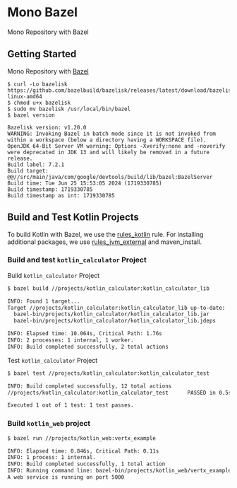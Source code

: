 # Mono Bazel

Mono Repository with Bazel

## Getting Started

Mono Repository with [Bazel](https://bazel.build/)

```
$ curl -Lo bazelisk https://github.com/bazelbuild/bazelisk/releases/latest/download/bazelisk-linux-amd64
$ chmod u+x bazelisk
$ sudo mv bazelisk /usr/local/bin/bazel
$ bazel version

Bazelisk version: v1.20.0
WARNING: Invoking Bazel in batch mode since it is not invoked from within a workspace (below a directory having a WORKSPACE file).
OpenJDK 64-Bit Server VM warning: Options -Xverify:none and -noverify were deprecated in JDK 13 and will likely be removed in a future release.
Build label: 7.2.1
Build target: @@//src/main/java/com/google/devtools/build/lib/bazel:BazelServer
Build time: Tue Jun 25 15:53:05 2024 (1719330785)
Build timestamp: 1719330785
Build timestamp as int: 1719330785
```

## Build and Test Kotlin Projects

To build Kotlin with Bazel, we use the [rules_kotlin](https://github.com/bazelbuild/rules_kotlin) rule. For installing additional packages, we use [rules_jvm_external](https://github.com/bazelbuild/rules_jvm_external) and maven_install.

### Build and test `kotlin_calculator` Project

Build `kotlin_calculator` Project

```sh
$ bazel build //projects/kotlin_calculator:kotlin_calculator_lib 

INFO: Found 1 target...
Target //projects/kotlin_calculator:kotlin_calculator_lib up-to-date:
  bazel-bin/projects/kotlin_calculator/kotlin_calculator_lib.jar
  bazel-bin/projects/kotlin_calculator/kotlin_calculator_lib.jdeps

INFO: Elapsed time: 10.064s, Critical Path: 1.76s
INFO: 2 processes: 1 internal, 1 worker.
INFO: Build completed successfully, 2 total actions
```

Test `kotlin_calculator` Project

```sh
$ bazel test //projects/kotlin_calculator:kotlin_calculator_test

INFO: Build completed successfully, 12 total actions
//projects/kotlin_calculator:kotlin_calculator_test      PASSED in 0.5s

Executed 1 out of 1 test: 1 test passes.
```

### Build `kotlin_web` project

```sh
$ bazel run //projects/kotlin_web:vertx_example

INFO: Elapsed time: 0.846s, Critical Path: 0.11s
INFO: 1 process: 1 internal.
INFO: Build completed successfully, 1 total action
INFO: Running command line: bazel-bin/projects/kotlin_web/vertx_example
A web service is running on port 5000
```

